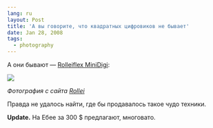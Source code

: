 ```yaml
---
lang: ru
layout: Post
title: 'А вы говорите, что квадратных цифровиков не бывает'
date: Jan 28, 2008
tags:
  - photography
---
```


А они бывают — [Rolleiflex MiniDigi](http://www.rollei.jp/e/pd/MiniD.html):

![](/images/blog/rolleiflex-minidigi.jpg)

_Фотография с сайта [Rollei](http://www.rollei.jp/e/index.html)_

Правда не удалось найти, где бы продавалось такое чудо техники.

**Update.** На Ебее за 300 \$ предлагают, многовато.
